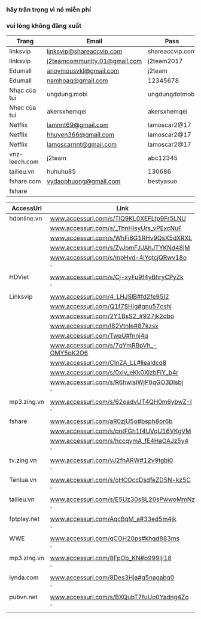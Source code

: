 ### hãy trân trọng vì nó miễn phí
### vui lòng không đăng xuất

Trang         | Email                       | Pass            | nguồn |
--------------|-----------------------------|-----------------|-------|
linksvip      | linksvip@shareaccvip.com    | shareaccvip.com | www.fb.com/499240453741413
linksvip      | j2teamcommunity.01@gmail.com| j2team2017      | www.fb.com/502415123423946
Edumall       | anoymousvkl@gmail.com       | j2team          | www.fb.com/429143117417814
Edumall       | namhoaq@gmail.com           | 12345678        |
Nhạc của tui  | ungdung.mobi                | ungdungdotmobi  |
Nhạc của tui  | akersxhemqei                | akersxhemqei    | www.fb.com/504522519879873
Netflix       | lamnnt69@gmail.com          | lamoscar2@17    | www.fb.com/494840817514710
Netflix       | hhuyen366@gmail.com         | lamoscar2@17    | www.fb.com/494840817514710
Netflix       | lamoscarnnt@gmail.com       | lamoscar2@17    | www.fb.com/494840817514710
vnz-leech.com | j2team						| abc12345        |
tailieu.vn    | huhuhu85                    | 130686          | www.fb.com/454106888254770
fshare.com	  |	vydaophuong@gmail.com       |	bestyasuo		    | www.fb.com/477284892603636
fshare        |                             |                 | [link](www.docs.google.com/document/d/15M00KhjFQfQvIpG5UFtOSm5RxOK28ce9LosOpHiH0Yw/edit)

|AccessUrl| Link | Nguồn |
|---------|------|-------|
|hdonline.vn| www.accessurl.com/s/TlQ9KL0XEFLtp9Fr5LNU 	| www.fb.com/490081231324002
|			| www.accessurl.com/s/_ThnHisyUrs_vPExcNuF 	| www.fb.com/492743724391086
|			| www.accessurl.com/s/WhFi6G1RHv9QsX5dXRXL 	| www.fb.com/500695036929288
|			| www.accessurl.com/s/ZyJpmFJJAhJTYKNd48jM 	| www.fb.com/487211691610956
|			| www.accessurl.com/s/mpHvd-4iYqtcjQRwy18o 	| www.fb.com/509305606068231
||'|
|HDViet		| www.accessurl.com/s/Cj-xyFu9f4yBhryCPyZk	| www.fb.com/506208076377984
||'|
|Linksvip	| www.accessurl.com/4_LHJSlB#fd2fe95l2 		| 
|			| www.accessurl.com/Q1f7SHig#gnu57cshj 		| 
|			| www.accessurl.com/2Y1BsS2_#927jk2dbo 		| 
|			| www.accessurl.com/I82VtnIe#87kzsx 		| 
|			| www.accessurl.com/TweU#fnnj4q 			| 
|			| www.accessurl.com/s/7qYmRBpVh_-OMY5pK2O6 	| www.fb.com/502011766797615
|			| www.accessurl.com/CInZA_LL#llealdcq8 		| www.fb.com/461036374228488
|			| www.accessurl.com/s/0xIy_eKk0XlzbFiY_b4r 	| www.fb.com/509172796081512
|			| www.accessurl.com/s/R6hwlsIWjP0qGO3Dlsbj 	| www.fb.com/509172796081512
||'|
|mp3.zing.vn| www.accessurl.com/s/62oadvUT4QH0m6ybwZ-I 	| www.fb.com/493301944335264
||'|
|fshare	 	| www.accessurl.com/aR0zjU5o#bsph8or6b 		| www.fb.com/479077769091015
|		 	| www.accessurl.com/s/pntFGh1f4UVqU16VKgVM 	| www.fb.com/499242083741250
|			| www.accessurl.com/s/hccqymA_fE4HaOAJz5y4	| www.fb.com/511078322557626
||'|
|tv.zing.vn	| www.accessurl.com/vJ2fhARW#12v9tgbi0 		| www.fb.com/471268223205303
||'|
|Tenlua.vn 	| www.accessurl.com/s/oHCOccDsdfeZD5N-kz5C 	| www.fb.com/500280106970781
||'|
|tailieu.vn	| www.accessurl.com/s/E5Uz30s8L20sPwwoMmNz 	| www.fb.com/504337976564994
||'|
|fptplay.net| www.accessurl.com/AqcBqM_a#33ed5m4jk 		| www.fb.com/471269626538496
||'|
|WWE 		| www.accessurl.com/qCOH20ps#khqd883ms 		| 
||'|
|mp3.zing.vn| www.accessurl.com/8FpOb_KN#p999ljl18 		| www.fb.com/471663566499102
||'|
|lynda.com 	| www.accessurl.com/8Des3Hja#g5nagabq0 		| www.fb.com/478643662467759
||'|
|pubvn.net 	| www.accessurl.com/s/BXQubT7fuUo0Yadng4Zo 	| www.fb.com/502876996711092
||'|
